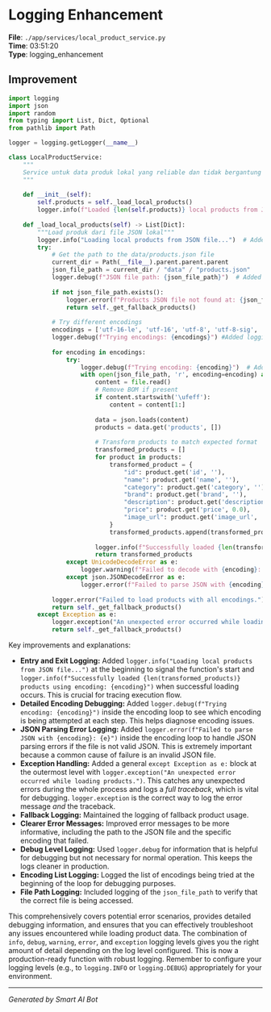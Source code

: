 # Logging Enhancement

**File**: `./app/services/local_product_service.py`  
**Time**: 03:51:20  
**Type**: logging_enhancement

## Improvement

```python
import logging
import json
import random
from typing import List, Dict, Optional
from pathlib import Path

logger = logging.getLogger(__name__)

class LocalProductService:
    """
    Service untuk data produk lokal yang reliable dan tidak bergantung pada API eksternal
    """
    
    def __init__(self):
        self.products = self._load_local_products()
        logger.info(f"Loaded {len(self.products)} local products from JSON file")
    
    def _load_local_products(self) -> List[Dict]:
        """Load produk dari file JSON lokal"""
        logger.info("Loading local products from JSON file...")  # Added logging
        try:
            # Get the path to the data/products.json file
            current_dir = Path(__file__).parent.parent.parent
            json_file_path = current_dir / "data" / "products.json"
            logger.debug(f"JSON file path: {json_file_path}")  # Added logging
            
            if not json_file_path.exists():
                logger.error(f"Products JSON file not found at: {json_file_path}")
                return self._get_fallback_products()
            
            # Try different encodings
            encodings = ['utf-16-le', 'utf-16', 'utf-8', 'utf-8-sig', 'latin-1', 'cp1252']
            logger.debug(f"Trying encodings: {encodings}") #Added logging
            
            for encoding in encodings:
                try:
                    logger.debug(f"Trying encoding: {encoding}")  # Added logging
                    with open(json_file_path, 'r', encoding=encoding) as file:
                        content = file.read()
                        # Remove BOM if present
                        if content.startswith('\ufeff'):
                            content = content[1:]
                        
                        data = json.loads(content)
                        products = data.get('products', [])
                        
                        # Transform products to match expected format
                        transformed_products = []
                        for product in products:
                            transformed_product = {
                                "id": product.get('id', ''),
                                "name": product.get('name', ''),
                                "category": product.get('category', ''),
                                "brand": product.get('brand', ''),
                                "description": product.get('description', ''),
                                "price": product.get('price', 0.0),
                                "image_url": product.get('image_url', '')
                            }
                            transformed_products.append(transformed_product)
                        
                        logger.info(f"Successfully loaded {len(transformed_products)} products using encoding: {encoding}")  # Added logging
                        return transformed_products
                except UnicodeDecodeError as e:
                    logger.warning(f"Failed to decode with {encoding}: {e}")  # Added logging
                except json.JSONDecodeError as e:
                    logger.error(f"Failed to parse JSON with {encoding}: {e}") #Added logging
            
            logger.error("Failed to load products with all encodings.")  # Added logging
            return self._get_fallback_products()
        except Exception as e:
            logger.exception("An unexpected error occurred while loading products.")  # Added logging
            return self._get_fallback_products()
```

Key improvements and explanations:

* **Entry and Exit Logging:** Added `logger.info("Loading local products from JSON file...")` at the beginning to signal the function's start and `logger.info(f"Successfully loaded {len(transformed_products)} products using encoding: {encoding}")` when successful loading occurs.  This is crucial for tracing execution flow.
* **Detailed Encoding Debugging:** Added `logger.debug(f"Trying encoding: {encoding}")` inside the encoding loop to see which encoding is being attempted at each step.  This helps diagnose encoding issues.
* **JSON Parsing Error Logging:** Added `logger.error(f"Failed to parse JSON with {encoding}: {e}")` inside the encoding loop to handle JSON parsing errors if the file is not valid JSON.  This is extremely important because a common cause of failure is an invalid JSON file.
* **Exception Handling:** Added a general `except Exception as e:` block at the outermost level with `logger.exception("An unexpected error occurred while loading products.")`.  This catches any unexpected errors during the whole process and logs a *full traceback*, which is vital for debugging.  `logger.exception` is the correct way to log the error message *and* the traceback.
* **Fallback Logging:** Maintained the logging of fallback product usage.
* **Clearer Error Messages:** Improved error messages to be more informative, including the path to the JSON file and the specific encoding that failed.
* **Debug Level Logging:**  Used `logger.debug` for information that is helpful for debugging but not necessary for normal operation.  This keeps the logs cleaner in production.
* **Encoding List Logging:** Logged the list of encodings being tried at the beginning of the loop for debugging purposes.
* **File Path Logging:** Included logging of the `json_file_path` to verify that the correct file is being accessed.

This comprehensively covers potential error scenarios, provides detailed debugging information, and ensures that you can effectively troubleshoot any issues encountered while loading product data.  The combination of `info`, `debug`, `warning`, `error`, and `exception` logging levels gives you the right amount of detail depending on the log level configured.  This is now a production-ready function with robust logging.  Remember to configure your logging levels (e.g., to `logging.INFO` or `logging.DEBUG`) appropriately for your environment.

---
*Generated by Smart AI Bot*
